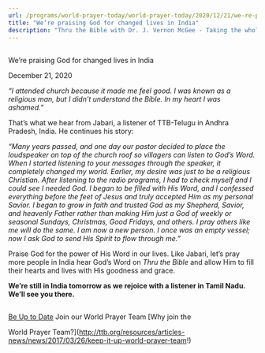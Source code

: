 ```yaml
---
url: /programs/world-prayer-today/world-prayer-today/2020/12/21/we-re-praising-god-for-changed-lives-in-india
title: "We’re praising God for changed lives in India"
description: "Thru the Bible with Dr. J. Vernon McGee - Taking the whole Word to the whole world"
---
```







## 
 We’re praising God for changed lives in India


December 21, 2020




*“I attended church because it made me feel good. I was known as a religious man, but I didn’t understand the Bible. In my heart I was ashamed.”*

That’s what we hear from Jabari, a listener of TTB-Telugu in Andhra Pradesh, India. He continues his story:

*“Many years passed, and one day our pastor decided to place the loudspeaker on top of the church roof so villagers can listen to God’s Word. When I started listening to your messages through the speaker, it completely changed my world. Earlier, my desire was just to be a religious Christian. After listening to the radio programs, I had to check myself and I could see I needed God. I began to be filled with His Word, and I confessed everything before the feet of Jesus and truly accepted Him as my personal Savior. I began to grow in faith and trusted God as my Shepherd, Savior, and heavenly Father rather than making Him just a God of weekly or seasonal Sundays, Christmas, Good Fridays, and others. I pray others like me will do the same. I am now a new person. I once was an empty vessel; now I ask God to send His Spirit to flow through me.”*

Praise God for the power of His Word in our lives. Like Jabari, let’s pray more people in India hear God’s Word on *Thru the Bible* and allow Him to fill their hearts and lives with His goodness and grace.

**We’re still in India tomorrow as we rejoice with a listener in Tamil Nadu. We’ll see you there.**







## 




[Be Up to Date](http://feeds.feedburner.com/WorldPrayerToday "World Prayer Today RSS Feed")
Join our World Prayer Team
[Why join the  

World Prayer Team?](http://ttb.org/resources/articles-news/news/2017/03/26/keep-it-up-world-prayer-team!)




